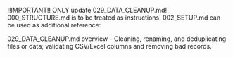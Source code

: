 !!IMPORTANT!! ONLY update 029_DATA_CLEANUP.md! 000_STRUCTURE.md is to be treated as instructions. 002_SETUP.md can be used as additional reference:

029_DATA_CLEANUP.md overview - Cleaning, renaming, and deduplicating files or data; validating CSV/Excel columns and removing bad records.

